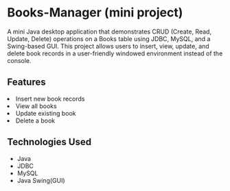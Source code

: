 # Books-Manager (mini project)
A mini Java desktop application that demonstrates CRUD (Create, Read, Update, Delete) operations on a Books table using JDBC, MySQL, and a Swing-based GUI.
This project allows users to insert, view, update, and delete book records in a user-friendly windowed environment instead of the console.


## Features
<li> Insert new book records </li>
<li> View all books </li>
<li> Update existing book </li>
<li> Delete a book </li>

## Technologies Used
- Java
- JDBC
- MySQL
- Java Swing(GUI)
